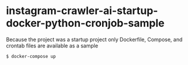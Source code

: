 # instagram-crawler-ai-startup-docker-python-cronjob-sample
Because the project was a startup project only Dockerfile, Compose, and crontab files are available as a sample
```console
$ docker-compose up
```